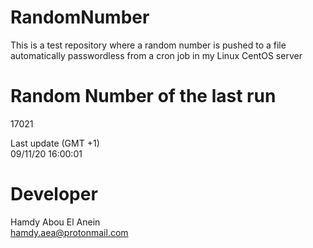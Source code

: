 # RandomNumber    
This is a test repository where a random number is pushed to a file automatically passwordless from a cron job in my Linux CentOS server    
# Random Number of the last run   
17021
      
Last update (GMT +1)    
09/11/20 16:00:01
# Developer    
Hamdy Abou El Anein   
hamdy.aea@protonmail.com
